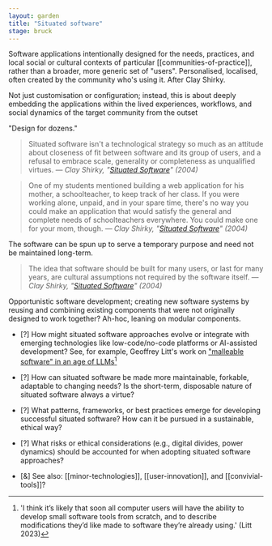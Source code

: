 ```yaml
---  
layout: garden
title: "Situated software"
stage: bruck
---
```


Software applications intentionally designed for the needs, practices, and local social or cultural contexts of particular [[communities-of-practice]], rather than a broader, more generic set of "users". Personalised, localised, often created by the community who's using it. After Clay Shirky.

Not just customisation or configuration; instead, this is about deeply embedding the applications within the lived experiences, workflows, and social dynamics of the target community from the outset

"Design for dozens."

> Situated software isn't a technological strategy so much as an attitude about closeness of fit between software and its group of users, and a refusal to embrace scale, generality or completeness as unqualified virtues.
<cite>— Clay Shirky, "[Situated Software](https://gwern.net/doc/technology/2004-03-30-shirky-situatedsoftware.html)" (2004)</cite>

> One of my students mentioned building a web application for his mother, a schoolteacher, to keep track of her class. If you were working alone, unpaid, and in your spare time, there's no way you could make an application that would satisfy the general and complete needs of schoolteachers everywhere. You could make one for your mom, though.
<cite>— Clay Shirky, "[Situated Software](https://gwern.net/doc/technology/2004-03-30-shirky-situatedsoftware.html)" (2004)</cite>

The software can be spun up to serve a temporary purpose and need not be maintained long-term.

> The idea that software should be built for many users, or last for many years, are cultural assumptions not required by the software itself.
<cite>— Clay Shirky, "[Situated Software](https://gwern.net/doc/technology/2004-03-30-shirky-situatedsoftware.html)" (2004)</cite>

Opportunistic software development; creating new software systems by reusing and combining existing components that were not originally designed to work together? Ah-hoc, leaning on modular components.

- [?] How might situated software approaches evolve or integrate with emerging technologies like low-code/no-code platforms or AI-assisted development? See, for example, Geoffrey Litt's work on ["malleable software" in an age of LLMs](https://www.geoffreylitt.com/2023/03/25/llm-end-user-programming)[^1]
- [?] How can situated software be made more maintainable, forkable, adaptable to changing needs? Is the short-term, disposable nature of situated software always a virtue?
- [?] What patterns, frameworks, or best practices emerge for developing successful situated software? How can it be pursued in a sustainable, ethical way?
- [?] What risks or ethical considerations (e.g., digital divides, power dynamics) should be accounted for when adopting situated software approaches?

- [&] See also: [[minor-technologies]], [[user-innovation]], and [[convivial-tools]]?

[^1]: 'I think it’s likely that soon all computer users will have the ability to develop small software tools from scratch, and to describe modifications they’d like made to software they’re already using.' (Litt 2023)